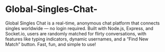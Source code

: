 # Global-Singles-Chat-
Global Singles Chat is a real-time, anonymous chat platform that connects singles worldwide — no login required. Built with Node.js, Express, and Socket.io, users are randomly matched for flirty conversations, with features like typing indicators, dynamic usernames, and a “Find New Match” button. Fast, fun, and simple to use!
